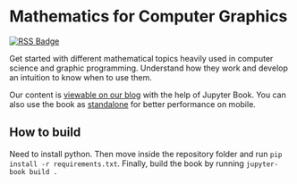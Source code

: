 # Mathematics for Computer Graphics

[![RSS Badge](https://img.shields.io/static/v1?label=RSS&message=Follow&color=success&logo=rss)](https://github.com/learn-computer-graphics/mathematics/commits.atom)

Get started with different mathematical topics heavily used in computer science and graphic programming. Understand how they work and develop an intuition to know when to use them.

Our content is [viewable on our blog](https://learn-computer-graphics.com/mathematics/) with the help of Jupyter Book. You can also use the book as [standalone](https://mathematics.learn-computer-graphics.com/) for better performance on mobile.

## How to build

Need to install python. Then move inside the repository folder and run `pip install -r requirements.txt`. Finally, build the book by running `jupyter-book build .`
